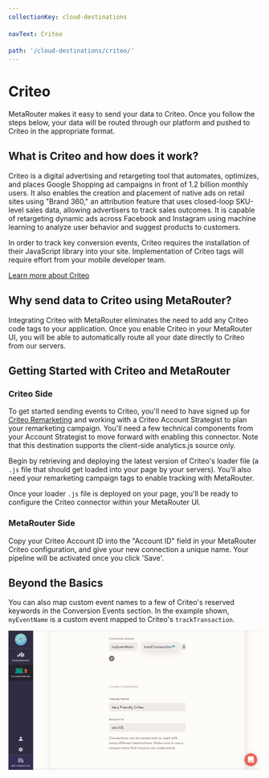 ```yaml
---
collectionKey: cloud-destinations

navText: Criteo

path: '/cloud-destinations/criteo/'
---
```


# Criteo

MetaRouter makes it easy to send your data to Criteo. Once you follow the steps below, your data will be routed through our platform and pushed to Criteo in the appropriate format.

## What is Criteo and how does it work?

Criteo is a digital advertising and retargeting tool that automates, optimizes, and places Google Shopping ad campaigns in front of 1.2 billion monthly users. It also enables the creation and placement of native ads on retail sites using "Brand 360," an attribution feature that uses closed-loop SKU-level sales data, allowing advertisers to track sales outcomes. It is capable of retargeting dynamic ads across Facebook and Instagram using machine learning to analyze user behavior and suggest products to customers.

In order to track key conversion events, Criteo requires the installation of their JavaScript library into your site. Implementation of Criteo tags will require effort from your mobile developer team.

[Learn more about Criteo](https://www.criteo.com/)

## Why send data to Criteo using MetaRouter?

Integrating Criteo with MetaRouter eliminates the need to add any Criteo code tags to your application. Once you enable Criteo in your MetaRouter UI, you will be able to automatically route all your date directly to Criteo from our servers.

## Getting Started with Criteo and MetaRouter

### Criteo Side

To get started sending events to Criteo, you'll need to have signed up for [Criteo Remarketing](http://www.criteo.com/) and working with a Criteo Account Strategist to plan your remarketing campaign. You'll need a few technical components from your Account Strategist to move forward with enabling this connector. Note that this destination supports the client-side analytics.js source only.

Begin by retrieving and deploying the latest version of Criteo's loader file (a `.js` file that should get loaded into your page by your servers). You'll also need your remarketing campaign tags to enable tracking with MetaRouter.

Once your loader `.js` file is deployed on your page, you'll be ready to configure the Criteo connector within your MetaRouter UI.

### MetaRouter Side

Copy your Criteo Account ID into the "Account ID" field in your MetaRouter Criteo configuration, and give your new connection a unique name. Your pipeline will be activated once you click 'Save'.

## Beyond the Basics

You can also map custom event names to a few of Criteo's reserved keywords in the Conversion Events section. In the example shown, `myEventName` is a custom event mapped to Criteo's `trackTransaction`.

![criteo1](/images/criteo1v2.png)
